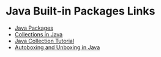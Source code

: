 # Java Built-in Packages Links

- [Java Packages](https://www.geeksforgeeks.org/packages-in-java)
- [Collections in Java](https://www.geeksforgeeks.org/collections-in-java-2)
- [Java Collection Tutorial](https://www.geeksforgeeks.org/java-collection-tutorial)
- [Autoboxing and Unboxing in Java](https://www.geeksforgeeks.org/autoboxing-unboxing-java)

